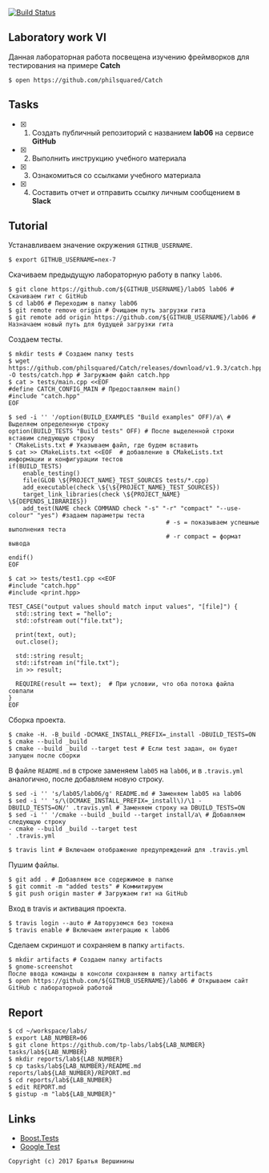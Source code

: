 [![Build Status](https://travis-ci.org/nex-7/lab06.svg?branch=master)](https://travis-ci.org/nex-7/lab06)

## Laboratory work VI

Данная лабораторная работа посвещена изучению фреймворков для тестирования на примере **Catch**

```ShellSession
$ open https://github.com/philsquared/Catch
```

## Tasks

- [X] 1. Создать публичный репозиторий с названием **lab06** на сервисе **GitHub**
- [X] 2. Выполнить инструкцию учебного материала
- [X] 3. Ознакомиться со ссылками учебного материала
- [X] 4. Составить отчет и отправить ссылку личным сообщением в **Slack**

## Tutorial

Устанавливаем значение окружения `GITHUB_USERNAME`.
```ShellSession
$ export GITHUB_USERNAME=nex-7
```

Скачиваем предыдущую лабораторную работу в папку `lab06`.
```ShellSession
$ git clone https://github.com/${GITHUB_USERNAME}/lab05 lab06 # Скачиваем гит с GitHub
$ cd lab06 # Переходим в папку lab06
$ git remote remove origin # Очищаем путь загрузки гита
$ git remote add origin https://github.com/${GITHUB_USERNAME}/lab06 # Назначаем новый путь для будущей загрузки гита
```

Создаем тесты.
```ShellSession
$ mkdir tests # Создаем папку tests
$ wget https://github.com/philsquared/Catch/releases/download/v1.9.3/catch.hpp -O tests/catch.hpp # Загружаем файл catch.hpp
$ cat > tests/main.cpp <<EOF
#define CATCH_CONFIG_MAIN # Предоставляем main()
#include "catch.hpp"
EOF
```

```ShellSession
$ sed -i '' '/option(BUILD_EXAMPLES "Build examples" OFF)/a\ # Выделяем определенную строку
option(BUILD_TESTS "Build tests" OFF) # После выделенной строки вставим следующую строку
' CMakeLists.txt # Указываем файл, где будем вставить
$ cat >> CMakeLists.txt <<EOF  # добавление в CMakeLists.txt информации и конфигурации тестов
if(BUILD_TESTS)
	enable_testing()
	file(GLOB \${PROJECT_NAME}_TEST_SOURCES tests/*.cpp)
	add_executable(check \${\${PROJECT_NAME}_TEST_SOURCES})
	target_link_libraries(check \${PROJECT_NAME} \${DEPENDS_LIBRARIES})
	add_test(NAME check COMMAND check "-s" "-r" "compact" "--use-colour" "yes")	#задаем параметры теста 
											# -s = показываем успешные выполнения теста
											# -r compact = формат вывода
											
endif()
EOF
```

```ShellSession
$ cat >> tests/test1.cpp <<EOF
#include "catch.hpp"
#include <print.hpp>

TEST_CASE("output values should match input values", "[file]") {
  std::string text = "hello";
  std::ofstream out("file.txt");
  
  print(text, out);
  out.close();
  
  std::string result;
  std::ifstream in("file.txt");
  in >> result;
  
  REQUIRE(result == text);  # При условии, что оба потока файла совпали
}
EOF
```

Сборка проекта.
```ShellSession
$ cmake -H. -B_build -DCMAKE_INSTALL_PREFIX=_install -DBUILD_TESTS=ON
$ cmake --build _build
$ cmake --build _build --target test # Если test задан, он будет запущен после сборки
```

В файле `README.md` в строке заменяем `lab05` на `lab06`, и в `.travis.yml` аналогично, после добавляем новую строку.
```ShellSession
$ sed -i '' 's/lab05/lab06/g' README.md # Заменяем lab05 на lab06
$ sed -i '' 's/\(DCMAKE_INSTALL_PREFIX=_install\)/\1 -DBUILD_TESTS=ON/' .travis.yml # Заменяем строку на DBUILD_TESTS=ON
$ sed -i '' '/cmake --build _build --target install/a\ # Добавляем следующую строку
- cmake --build _build --target test
' .travis.yml
```

```ShellSession
$ travis lint # Включаем отображение предупреждений для .travis.yml
```

Пушим файлы.
```ShellSession
$ git add . # Добавляем все содержимое в папке
$ git commit -m "added tests" # Коммитируем
$ git push origin master # Загружаем гит на GitHub
```

Вход в travis и активация проекта.
```ShellSession
$ travis login --auto # Авторуземся без токена
$ travis enable # Включаем интеграцию к lab06
```

Сделаем скриншот и сохраняем в папку `artifacts`.
```ShellSession
$ mkdir artifacts # Создаем папку artifacts
$ gnome-screenshot
После ввода команды в консоли сохраняем в папку artifacts
$ open https://github.com/${GITHUB_USERNAME}/lab06 # Открываем сайт GitHub с лабораторной работой
```

## Report

```ShellSession
$ cd ~/workspace/labs/
$ export LAB_NUMBER=06
$ git clone https://github.com/tp-labs/lab${LAB_NUMBER} tasks/lab${LAB_NUMBER}
$ mkdir reports/lab${LAB_NUMBER}
$ cp tasks/lab${LAB_NUMBER}/README.md reports/lab${LAB_NUMBER}/REPORT.md
$ cd reports/lab${LAB_NUMBER}
$ edit REPORT.md
$ gistup -m "lab${LAB_NUMBER}"
```

## Links

- [Boost.Tests](http://www.boost.org/doc/libs/1_63_0/libs/test/doc/html/)
- [Google Test](https://github.com/google/googletest)

```
Copyright (c) 2017 Братья Вершинины
```

